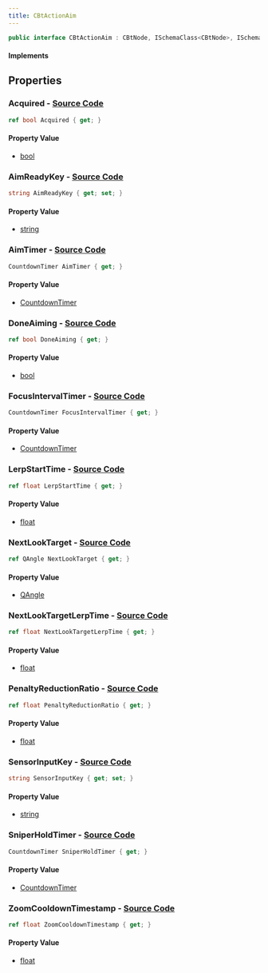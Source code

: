 ```yaml
---
title: CBtActionAim
---
```


```csharp
public interface CBtActionAim : CBtNode, ISchemaClass<CBtNode>, ISchemaClass<CBtActionAim>, ISchemaField, ISchemaClass, INativeHandle
```

#### Implements

## Properties

### **Acquired** - [Source Code](https://github.com/swiftly-solution/swiftlys2/blob/main/managed/src/SwiftlyS2.Generated/Schemas/Interfaces/CBtActionAim.cs#L38)

```csharp
ref bool Acquired { get; }
```

#### Property Value

- [bool](https://learn.microsoft.com/dotnet/api/system.boolean)

### **AimReadyKey** - [Source Code](https://github.com/swiftly-solution/swiftlys2/blob/main/managed/src/SwiftlyS2.Generated/Schemas/Interfaces/CBtActionAim.cs#L18)

```csharp
string AimReadyKey { get; set; }
```

#### Property Value

- [string](https://learn.microsoft.com/dotnet/api/system.string)

### **AimTimer** - [Source Code](https://github.com/swiftly-solution/swiftlys2/blob/main/managed/src/SwiftlyS2.Generated/Schemas/Interfaces/CBtActionAim.cs#L32)

```csharp
CountdownTimer AimTimer { get; }
```

#### Property Value

- [CountdownTimer](/docs/api/shared/schemadefinitions/countdowntimer)

### **DoneAiming** - [Source Code](https://github.com/swiftly-solution/swiftlys2/blob/main/managed/src/SwiftlyS2.Generated/Schemas/Interfaces/CBtActionAim.cs#L22)

```csharp
ref bool DoneAiming { get; }
```

#### Property Value

- [bool](https://learn.microsoft.com/dotnet/api/system.boolean)

### **FocusIntervalTimer** - [Source Code](https://github.com/swiftly-solution/swiftlys2/blob/main/managed/src/SwiftlyS2.Generated/Schemas/Interfaces/CBtActionAim.cs#L36)

```csharp
CountdownTimer FocusIntervalTimer { get; }
```

#### Property Value

- [CountdownTimer](/docs/api/shared/schemadefinitions/countdowntimer)

### **LerpStartTime** - [Source Code](https://github.com/swiftly-solution/swiftlys2/blob/main/managed/src/SwiftlyS2.Generated/Schemas/Interfaces/CBtActionAim.cs#L24)

```csharp
ref float LerpStartTime { get; }
```

#### Property Value

- [float](https://learn.microsoft.com/dotnet/api/system.single)

### **NextLookTarget** - [Source Code](https://github.com/swiftly-solution/swiftlys2/blob/main/managed/src/SwiftlyS2.Generated/Schemas/Interfaces/CBtActionAim.cs#L30)

```csharp
ref QAngle NextLookTarget { get; }
```

#### Property Value

- [QAngle](/docs/api/shared/natives/qangle)

### **NextLookTargetLerpTime** - [Source Code](https://github.com/swiftly-solution/swiftlys2/blob/main/managed/src/SwiftlyS2.Generated/Schemas/Interfaces/CBtActionAim.cs#L26)

```csharp
ref float NextLookTargetLerpTime { get; }
```

#### Property Value

- [float](https://learn.microsoft.com/dotnet/api/system.single)

### **PenaltyReductionRatio** - [Source Code](https://github.com/swiftly-solution/swiftlys2/blob/main/managed/src/SwiftlyS2.Generated/Schemas/Interfaces/CBtActionAim.cs#L28)

```csharp
ref float PenaltyReductionRatio { get; }
```

#### Property Value

- [float](https://learn.microsoft.com/dotnet/api/system.single)

### **SensorInputKey** - [Source Code](https://github.com/swiftly-solution/swiftlys2/blob/main/managed/src/SwiftlyS2.Generated/Schemas/Interfaces/CBtActionAim.cs#L16)

```csharp
string SensorInputKey { get; set; }
```

#### Property Value

- [string](https://learn.microsoft.com/dotnet/api/system.string)

### **SniperHoldTimer** - [Source Code](https://github.com/swiftly-solution/swiftlys2/blob/main/managed/src/SwiftlyS2.Generated/Schemas/Interfaces/CBtActionAim.cs#L34)

```csharp
CountdownTimer SniperHoldTimer { get; }
```

#### Property Value

- [CountdownTimer](/docs/api/shared/schemadefinitions/countdowntimer)

### **ZoomCooldownTimestamp** - [Source Code](https://github.com/swiftly-solution/swiftlys2/blob/main/managed/src/SwiftlyS2.Generated/Schemas/Interfaces/CBtActionAim.cs#L20)

```csharp
ref float ZoomCooldownTimestamp { get; }
```

#### Property Value

- [float](https://learn.microsoft.com/dotnet/api/system.single)

